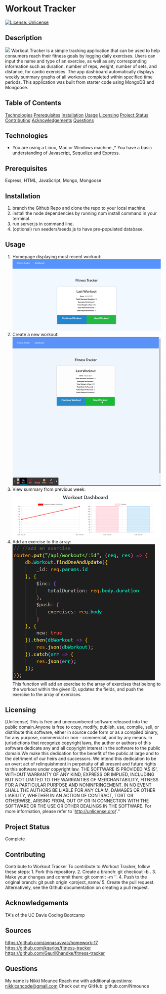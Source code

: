 # Workout Tracker

[![License: Unlicense](https://img.shields.io/badge/license-Unlicense-blue.svg)](http://unlicense.org/)

## Description

![](/public/images/functionality.gif)
Workout Tracker is a simple tracking application that can be used to help
consumers reach their fitness goals by logging daily exercises. Users can input
the name and type of an exercise, as well as any corresponding information such
as duration, number of reps, weight, number of sets, and distance, for cardio
exercises. The app dashboard automatically displays weekly summary graphs of all
workouts completed within specified time periods. This application was built from starter code using MongoDB and
Mongoose.

## Table of Contents

[Technologies](#technologies)
[Prerequisites](#prerequisites)
[Installation](#installation)
[Usage](#usage)
[Licensing](#licensing)
[Project Status](#projectStatus)
[Contributing](#contributing)
[Acknowledgements](#acknowledgements)
[Questions](#questions)

## Technologies

- You are using a Linux, Mac or Windows machine.,\* You have a basic
  understanding of Javascript, Sequelize and Express.

## Prerequisites

Express, HTML, JavaScript, Mongo, Mongoose

## Installation

1. branch the Github Repo and clone the repo to your local machine.
2. install the node dependencies by running npm install command in your terminal.
3. run server.js in command line.
4. (optional) run seeders/seeds.js to have pre-populated database.

## Usage

1. Homepage displaying most recent workout:
   ![](/public/images/homepage.png)
2. Create a new workout:
   ![](/public/images/new_workout.gif)
3. View summary from previous week:
   ![](/public/images/graph.png)
4. Add an exercise to the array:
   ![](/public/images/snippet.png)
   This function will add an exercise to the array of exercises that belong to
   the workout within the given ID, updates the fields, and push the exercise to
   the array of exercises.

## Licensing

[Unlicense] This is free and unencumbered software released into the public domain.Anyone is free to copy, modify, publish, use, compile, sell, or distribute this software, either in source code form or as a compiled binary, for any purpose, commercial or non - commercial, and by any means. In jurisdictions that recognize copyright laws, the author or authors of this software dedicate any and all copyright interest in the software to the public domain.We make this dedication for the benefit of the public at large and to the detriment of our heirs and successors. We intend this dedication to be an overt act of relinquishment in perpetuity of all present and future rights to this software under copyright law. THE SOFTWARE IS PROVIDED 'AS IS', WITHOUT WARRANTY OF ANY KIND, EXPRESS OR IMPLIED, INCLUDING BUT NOT LIMITED TO THE WARRANTIES OF MERCHANTABILITY, FITNESS FOR A PARTICULAR PURPOSE AND NONINFRINGEMENT. IN NO EVENT SHALL THE AUTHORS BE LIABLE FOR ANY CLAIM, DAMAGES OR OTHER LIABILITY, WHETHER IN AN ACTION OF CONTRACT, TORT OR OTHERWISE, ARISING FROM, OUT OF OR IN CONNECTION WITH THE SOFTWARE OR THE USE OR OTHER DEALINGS IN THE SOFTWARE. For more information, please refer to 'http://unlicense.org/'."

## Project Status

Complete

## Contributing

Contribute to Workout Tracker
To contribute to Workout Tracker, follow these steps: 1. Fork this repository. 2. Create a branch: git checkout -b <branch name>. 3. Make your changes and commit them: git commit -m '<commit message>'. 4. Push to the original branch: git push origin <project_name/<location> 5. Create the pull request.
Alternatively, see the Github documentation on creating a pull request.

## Acknowledgements

TA's of the UC Davis Coding Bootcamp

## Sources

https://github.com/annasuvvac/homework-17
https://github.com/kqarlos/fitness-tracker
https://github.com/GauriKhandke/fitness-tracker

## Questions

My name is Nikki Mounce
Reach me with additional questions: nikkicancode@gmail.com
Check out my GitHub: github.com/Nmounce
